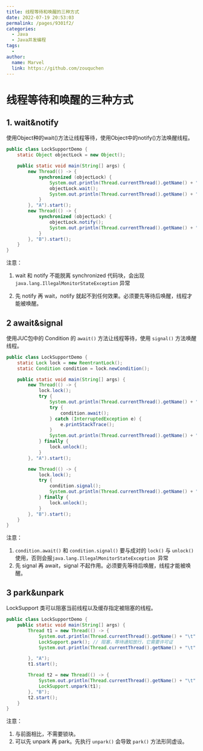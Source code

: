 ```yaml
---
title: 线程等待和唤醒的三种方式
date: 2022-07-19 20:53:03
permalink: /pages/9301f2/
categories:
  - Java
  - Java并发编程
tags:
  - 
author: 
  name: Marvel
  link: https://github.com/zouquchen
---
```

# 线程等待和唤醒的三种方式

## 1. wait&notify

使用Object种的wait()方法让线程等待，使用Object中的notify()方法唤醒线程。

```java
public class LockSupportDemo {
    static Object objectLock = new Object();

    public static void main(String[] args) {
        new Thread(() -> {
            synchronized (objectLock) {
                System.out.println(Thread.currentThread().getName() + "\t" + "---come in!");
                objectLock.wait();
                System.out.println(Thread.currentThread().getName() + "\t" + "---被唤醒！");
            }
        }, "A").start();
        new Thread(() -> {
            synchronized (objectLock) {
                objectLock.notify();
                System.out.println(Thread.currentThread().getName() + "\t" + "---通知!");
            }
        }, "B").start();
    }
}
```

注意：

1. wait 和 notify 不能脱离 synchronized 代码块，会出现 `java.lang.IllegalMonitorStateException` 异常

2. 先 notify 再 wait，notify 就起不到任何效果。必须要先等待后唤醒，线程才能被唤醒。



## 2 await&signal

使用JUC包中的 Condition 的 `await()` 方法让线程等待，使用 `signal()` 方法唤醒线程。

```java
public class LockSupportDemo {
    static Lock lock = new ReentrantLock();
    static Condition condition = lock.newCondition();

    public static void main(String[] args) {
        new Thread(() -> {
            lock.lock();
            try {
                System.out.println(Thread.currentThread().getName() + "\t" + "---come in！");
                try {
                    condition.await();
                } catch (InterruptedException e) {
                    e.printStackTrace();
                }
                System.out.println(Thread.currentThread().getName() + "\t" + "---被唤醒！");
            } finally {
                lock.unlock();
            }
        }, "A").start();

        new Thread(() -> {
            lock.lock();
            try {
                condition.signal();
                System.out.println(Thread.currentThread().getName() + "\t" + "---通知！");
            } finally {
                lock.unlock();
            }
        }, "B").start();
    }
}
```

注意：

1. `condition.await()` 和 `condition.signal()` 要与成对的 `lock()` 与 `unlock()` 使用，否则会报`java.lang.IllegalMonitorStateException `异常
2. 先 signal 再 await，signal 不起作用。必须要先等待后唤醒，线程才能被唤醒。

## 3 park&unpark

LockSupport 类可以阻塞当前线程以及缓存指定被阻塞的线程。

```java
public class LockSupportDemo {
    public static void main(String[] args) {
        Thread t1 = new Thread(() -> {
            System.out.println(Thread.currentThread().getName() + "\t" + "---come in！");
            LockSupport.park(); // 阻塞，等待通知放行，它需要许可证
            System.out.println(Thread.currentThread().getName() + "\t" + "---被唤醒！");

        }, "A");
        t1.start();

        Thread t2 = new Thread(() -> {
            System.out.println(Thread.currentThread().getName() + "\t" + "---通知！");
            LockSupport.unpark(t1);
        }, "B");
        t2.start();
    }
}
```

注意：

1. 与前面相比，不需要锁块。
2. 可以先 unpark 再 park。先执行 `unpark()` 会导致 `park()` 方法形同虚设。
